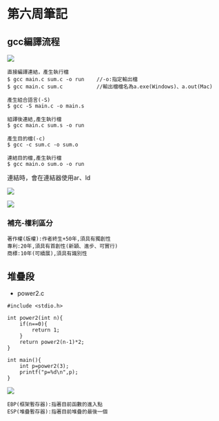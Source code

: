 # 第六周筆記

## gcc編譯流程

![](https://nohano1l.github.io/sp109b/note/week6/picture/1.jpg)

```
直接編譯連結，產生執行檔
$ gcc main.c sum.c -o run    //-o:指定輸出檔
$ gcc main.c sum.c           //輸出檔檔名為a.exe(Windows)、a.out(Mac)

產生組合語言(-S)
$ gcc -S main.c -o main.s

組譯後連結,產生執行檔
$ gcc main.c sum.s -o run

產生目的檔(-c)
$ gcc -c sum.c -o sum.o

連結目的檔,產生執行檔
$ gcc main.o sum.o -o run
```

連結時，會在連結器使用ar、ld

![](https://nohano1l.github.io/sp109b/note/week6/picture/2.jpg)

![](https://nohano1l.github.io/sp109b/note/week6/picture/3.jpg)

### 補充-權利區分
```
著作權(版權):作者終生+50年,須具有獨創性
專利:20年,須具有首創性(新穎、進步、可實行)
商標:10年(可續展),須具有識別性
```

## 堆疊段

* power2.c
```
#include <stdio.h>

int power2(int n){
    if(n==0){
        return 1;
    }
    return power2(n-1)*2;
}

int main(){
    int p=power2(3);
    printf("p=%d\n",p);
}
```

![](https://nohano1l.github.io/sp109b/note/week6/picture/1.png)

```
EBP(框架暫存器):指著目前函數的進入點
ESP(堆疊暫存器):指著目前堆疊的最後一個
```